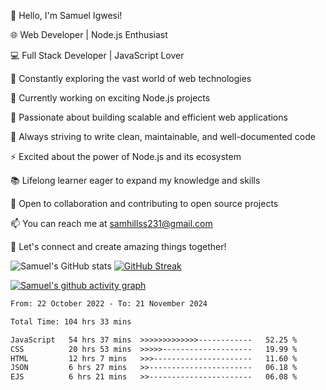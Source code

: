 👋 Hello, I'm Samuel Igwesi!

🌐 Web Developer | Node.js Enthusiast

💻 Full Stack Developer | JavaScript Lover

🚀 Constantly exploring the vast world of web technologies

🔭 Currently working on exciting Node.js projects

🌱 Passionate about building scalable and efficient web applications

🎯 Always striving to write clean, maintainable, and well-documented code

⚡️ Excited about the power of Node.js and its ecosystem

📚 Lifelong learner eager to expand my knowledge and skills

🤝 Open to collaboration and contributing to open source projects

📫 You can reach me at samhillss231@gmail.com

🌟 Let's connect and create amazing things together!



![Samuel's GitHub stats](https://github-readme-stats.vercel.app/api?username=SamuelIgwesi&show_icons=true&theme=radical)
[![GitHub Streak](https://streak-stats.demolab.com/?user=SamuelIgwesi)](https://git.io/streak-stats)

[![Samuel's github activity graph](https://github-readme-activity-graph.vercel.app/graph?username=SamuelIgwesi&theme=dracula)](https://github.com/SamuelIgwesi/github-readme-activity-graph)

<!--START_SECTION:waka-->

```txt
From: 22 October 2022 - To: 21 November 2024

Total Time: 104 hrs 33 mins

JavaScript   54 hrs 37 mins  >>>>>>>>>>>>>------------   52.25 %
CSS          20 hrs 53 mins  >>>>>--------------------   19.99 %
HTML         12 hrs 7 mins   >>>----------------------   11.60 %
JSON         6 hrs 27 mins   >>-----------------------   06.18 %
EJS          6 hrs 21 mins   >>-----------------------   06.08 %
```

<!--END_SECTION:waka-->
